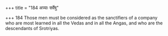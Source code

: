 +++
title = "184 अग्र्याः सर्वेषु"

+++
184	Those men must be considered as the sanctifiers of a company who are most learned in all the Vedas and in all the Angas, and who are the descendants of Srotriyas.